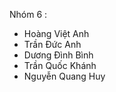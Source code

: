 Nhóm 6 : 
  - Hoàng Việt Anh
  - Trần Đức Anh
  - Dương Đình Bình
  - Trần Quốc Khánh
  - Nguyễn Quang Huy
  

